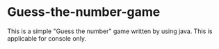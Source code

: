 # Guess-the-number-game
This is a simple "Guess the number" game written by using java. This is applicable for console only.
